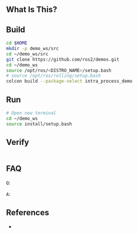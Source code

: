 ## **What Is This?**



## **Build**

```bash
cd $HOME
mkdir -p demo_ws/src
cd ~/demo_ws/src
git clone https://github.com/ros2/demos.git
cd ~/demo_ws
source /opt/ros/<DISTRO_NAME>/setup.bash
# source /opt/ros/rolling/setup.bash
colcon build --package-select intra_process_demo
```

## **Run**

```bash
# Open new terminal
cd ~/demo_ws
source install/setup.bash
```

## **Verify**

```bash

```

## **FAQ**

`Q`:

`A`:

## **References**

- 
